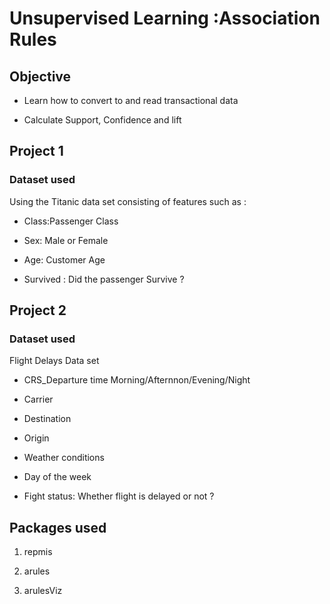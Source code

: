# Unsupervised Learning :Association Rules

## Objective
- Learn how to convert to and read transactional data 

- Calculate Support, Confidence and lift

## Project 1
### Dataset used

Using the Titanic data set consisting of features such as : 

- Class:Passenger Class

- Sex: Male or Female

- Age: Customer Age 

- Survived : Did the passenger Survive ?

## Project 2
### Dataset used 

Flight Delays Data set

- CRS_Departure time  Morning/Afternnon/Evening/Night

- Carrier

- Destination

- Origin

- Weather conditions

- Day of the week

- Fight status: Whether flight is delayed or not ?

## Packages used 
1. repmis

2. arules

3. arulesViz


